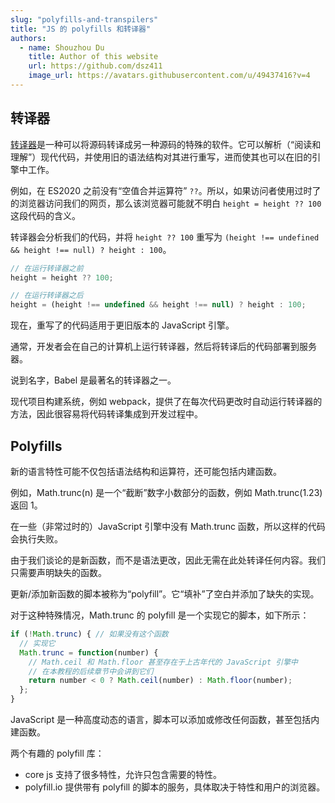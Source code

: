 ```yaml
---
slug: "polyfills-and-transpilers"
title: "JS 的 polyfills 和转译器"
authors:
  - name: Shouzhou Du
    title: Author of this website
    url: https://github.com/dsz411
    image_url: https://avatars.githubusercontent.com/u/49437416?v=4
---
```


## 转译器

[转译器](https://en.wikipedia.org/wiki/Source-to-source_compiler)是一种可以将源码转译成另一种源码的特殊的软件。它可以解析（“阅读和理解”）现代代码，并使用旧的语法结构对其进行重写，进而使其也可以在旧的引擎中工作。

例如，在 ES2020 之前没有“空值合并运算符” `??`。所以，如果访问者使用过时了的浏览器访问我们的网页，那么该浏览器可能就不明白 `height = height ?? 100` 这段代码的含义。

转译器会分析我们的代码，并将 `height ?? 100` 重写为 `(height !== undefined && height !== null) ? height : 100`。

```javascript
// 在运行转译器之前
height = height ?? 100;

// 在运行转译器之后
height = (height !== undefined && height !== null) ? height : 100;
```

现在，重写了的代码适用于更旧版本的 JavaScript 引擎。

通常，开发者会在自己的计算机上运行转译器，然后将转译后的代码部署到服务器。

说到名字，Babel 是最著名的转译器之一。

现代项目构建系统，例如 webpack，提供了在每次代码更改时自动运行转译器的方法，因此很容易将代码转译集成到开发过程中。

## Polyfills

新的语言特性可能不仅包括语法结构和运算符，还可能包括内建函数。

例如，Math.trunc(n) 是一个“截断”数字小数部分的函数，例如 Math.trunc(1.23) 返回 1。

在一些（非常过时的）JavaScript 引擎中没有 Math.trunc 函数，所以这样的代码会执行失败。

由于我们谈论的是新函数，而不是语法更改，因此无需在此处转译任何内容。我们只需要声明缺失的函数。

更新/添加新函数的脚本被称为“polyfill”。它“填补”了空白并添加了缺失的实现。

对于这种特殊情况，Math.trunc 的 polyfill 是一个实现它的脚本，如下所示：

```javascript
if (!Math.trunc) { // 如果没有这个函数
  // 实现它
  Math.trunc = function(number) {
    // Math.ceil 和 Math.floor 甚至存在于上古年代的 JavaScript 引擎中
    // 在本教程的后续章节中会讲到它们
    return number < 0 ? Math.ceil(number) : Math.floor(number);
  };
}
```

JavaScript 是一种高度动态的语言，脚本可以添加或修改任何函数，甚至包括内建函数。

两个有趣的 polyfill 库：

- core js 支持了很多特性，允许只包含需要的特性。
- polyfill.io 提供带有 polyfill 的脚本的服务，具体取决于特性和用户的浏览器。

